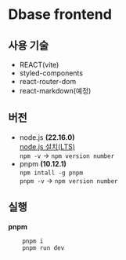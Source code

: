 # Dbase frontend

## 사용 기술

- REACT(vite)
- styled-components
- react-router-dom
- react-markdown(예정)

## 버전

- node.js **(22.16.0)**  
  [node.js 설치(LTS)](https://nodejs.org/ko/download)  
  `npm -v` -> `npm version number`
- pnpm **(10.12.1)**  
   `npm intall -g pnpm`  
   `pnpm -v` -> `npm version number`

## 실행

**pnpm**

```
    pnpm i
    pnpm run dev
```
